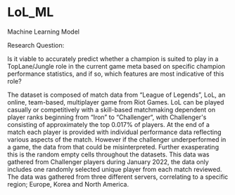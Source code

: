 # LoL_ML
Machine Learning Model 

Research Question:

Is it viable to accurately predict whether a champion is suited to play in a TopLane/Jungle role in
the current game meta based on specific champion performance statistics, and if so, which
features are most indicative of this role?



The dataset is composed of match data from “League of Legends”, LoL, an online, team-based,
multiplayer game from Riot Games. LoL can be played casually or competitively with a
skill-based matchmaking dependent on player ranks beginning from “Iron” to “Challenger“, with
Challenger's consisting of approximately the top 0.017% of players. At the end of a match each
player is provided with individual performance data reflecting various aspects of the match.
However if the challenger underperformed in a game, the data from that could be misinterpreted.
Further exasperating this is the random empty cells throughout the datasets. This data was
gathered from Challenger players during January 2022, the data only includes one randomly
selected unique player from each match reviewed. The data was gathered from three different
servers, correlating to a specific region; Europe, Korea and North America.


